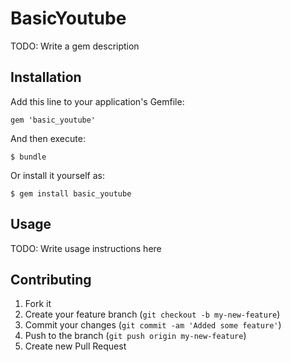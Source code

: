 # BasicYoutube

TODO: Write a gem description

## Installation

Add this line to your application's Gemfile:

    gem 'basic_youtube'

And then execute:

    $ bundle

Or install it yourself as:

    $ gem install basic_youtube

## Usage

TODO: Write usage instructions here

## Contributing

1. Fork it
2. Create your feature branch (`git checkout -b my-new-feature`)
3. Commit your changes (`git commit -am 'Added some feature'`)
4. Push to the branch (`git push origin my-new-feature`)
5. Create new Pull Request
